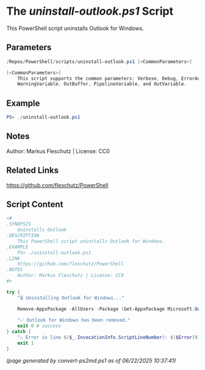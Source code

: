 The *uninstall-outlook.ps1* Script
===========================

This PowerShell script uninstalls Outlook for Windows.

Parameters
----------
```powershell
/Repos/PowerShell/scripts/uninstall-outlook.ps1 [<CommonParameters>]

[<CommonParameters>]
    This script supports the common parameters: Verbose, Debug, ErrorAction, ErrorVariable, WarningAction, 
    WarningVariable, OutBuffer, PipelineVariable, and OutVariable.
```

Example
-------
```powershell
PS> ./uninstall-outlook.ps1

```

Notes
-----
Author: Markus Fleschutz | License: CC0

Related Links
-------------
https://github.com/fleschutz/PowerShell

Script Content
--------------
```powershell
<#
.SYNOPSIS
	Uninstalls Outlook
.DESCRIPTION
	This PowerShell script uninstalls Outlook for Windows.
.EXAMPLE
	PS> ./uninstall-outlook.ps1
.LINK
	https://github.com/fleschutz/PowerShell
.NOTES
	Author: Markus Fleschutz | License: CC0
#>

try {
	"⏳ Uninstalling Outlook for Windows..."

	Remove-AppxPackage -AllUsers -Package (Get-AppxPackage Microsoft.OutlookForWindows).PackageFullName
	
	"✅ Outlook for Windows has been removed."
	exit 0 # success
} catch {
	"⚠️ Error in line $($_.InvocationInfo.ScriptLineNumber): $($Error[0])"
	exit 1
}
```

*(page generated by convert-ps2md.ps1 as of 06/22/2025 10:37:41)*
